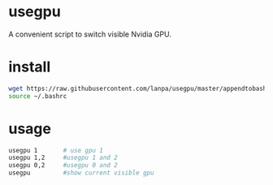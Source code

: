 # usegpu
A convenient script to switch visible Nvidia GPU.

# install
```bash
wget https://raw.githubusercontent.com/lanpa/usegpu/master/appendtobash && cat appendtobash>>~/.bashrc
source ~/.bashrc

```

# usage

```bash
usegpu 1       # use gpu 1
usegpu 1,2     #usegpu 1 and 2
usegpu 0,2     #usegpu 0 and 2
usegpu         #show current visible gpu
```
